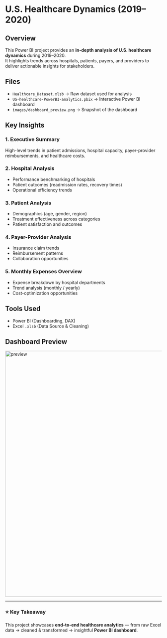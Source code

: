 #  U.S. Healthcare Dynamics (2019–2020)

## Overview
This Power BI project provides an **in-depth analysis of U.S. healthcare dynamics** during 2019–2020.  
It highlights trends across hospitals, patients, payers, and providers to deliver actionable insights for stakeholders.

##  Files
- `Healthcare_Dataset.xlsb` → Raw dataset used for analysis
- `US-healthcare-PowerBI-analytics.pbix` → Interactive Power BI dashboard
- `images/dashboard_preview.png` → Snapshot of the dashboard

##  Key Insights

### 1. Executive Summary
High-level trends in patient admissions, hospital capacity, payer-provider reimbursements, and healthcare costs.

### 2. Hospital Analysis
- Performance benchmarking of hospitals  
- Patient outcomes (readmission rates, recovery times)  
- Operational efficiency trends  

### 3. Patient Analysis
- Demographics (age, gender, region)  
- Treatment effectiveness across categories  
- Patient satisfaction and outcomes  

### 4. Payer-Provider Analysis
- Insurance claim trends  
- Reimbursement patterns  
- Collaboration opportunities  

### 5. Monthly Expenses Overview
- Expense breakdown by hospital departments  
- Trend analysis (monthly / yearly)  
- Cost-optimization opportunities  

##  Tools Used
- Power BI (Dashboarding, DAX)  
- Excel `.xlsb` (Data Source & Cleaning)  

##  Dashboard Preview
<img width="1305" height="789" alt="preview" src="https://github.com/user-attachments/assets/cdf600d0-3e8a-4531-bb96-97d7e8832319" />


---

### ⭐ Key Takeaway
This project showcases **end-to-end healthcare analytics** — from raw Excel data → cleaned & transformed → insightful **Power BI dashboard**.

